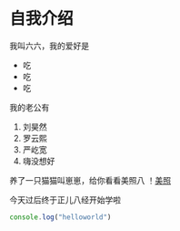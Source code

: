 # 自我介绍
我叫六六，我的爱好是
* 吃
* 吃
* 吃

我的老公有
1. 刘昊然
2. 罗云熙
3. 严屹宽
4. 嗨没想好

养了一只猫猫叫崽崽，给你看看美照八
！[美照](https://m.qpic.cn/psb?/bab635ea-8e17-4886-9f8f-dca5a0448d18/BTxZZlWFIBWYyWTwFUUegAj9yHefvL*SlnAalSfdTtM!/b/dHoBAAAAAAAA&ek=1&kp=1&pt=0&bo=7gI2Be4CNgURECc!&tl=1&su=080391697&vuin=438467132&tm=1607176800&t=5#sce=16-1-1&rf=v1_ht5_qz_3.4.0_001_idc_b-311-0)

今天过后终于正儿八经开始学啦
```javascript
console.log("helloworld")
```
